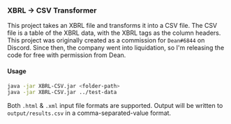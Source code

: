 ### XBRL -> CSV Transformer

This project takes an XBRL file and transforms it into a CSV file. The CSV file is a table of the XBRL data, with the XBRL 
tags as the column headers. This project was originally created as a commission for `Dean#6844` on Discord. 
Since then, the company went into liquidation, so I'm releasing the code for free with permission from Dean.

#### Usage
```bash
java -jar XBRL-CSV.jar <folder-path>
java -jar XBRL-CSV.jar ../test-data
```
Both `.html` & `.xml` input file formats are supported. Output will be written to `output/results.csv` in a comma-separated-value format.